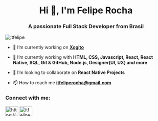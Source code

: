<h1 align="center">Hi 👋, I'm Felipe Rocha</h1>
<h3 align="center">A passionate Full Stack Developer from Brasil</h3>

<p align="left"> <img src="https://komarev.com/ghpvc/?username=itfelipe&label=Profile%20views&color=0e75b6&style=flat" alt="itfelipe" /> </p>

- 🔭 I’m currently working on **<a href='https://www.xogito.com/'/>Xogito</a>**

- 🌱 I’m currently working with **HTML, CSS, Javascript, React, React Native, SQL, Git & GitHub, Node.js, Designer(UI, UX) and more**

- 👯 I’m looking to collaborate on **React Native Projects**

- 📫 How to reach me **itfeliperocha@gmail.com**


<h3 align="left">Connect with me:</h3>
<p align="left">
<a href="https://www.linkedin.com/in/dev-felipe-rocha/" target="blank"><img align="center" src="https://cdn.jsdelivr.net/npm/simple-icons@3.0.1/icons/linkedin.svg" alt="https://www.linkedin.com/in/felipe-rocha-9510a21a3/" height="30" width="40" /></a>
<a href="https://instagram.com/itfeliperocha" target="blank"><img align="center" src="https://cdn.jsdelivr.net/npm/simple-icons@3.0.1/icons/instagram.svg" alt="itfeliperocha" height="30" width="40" /></a>
</p>

